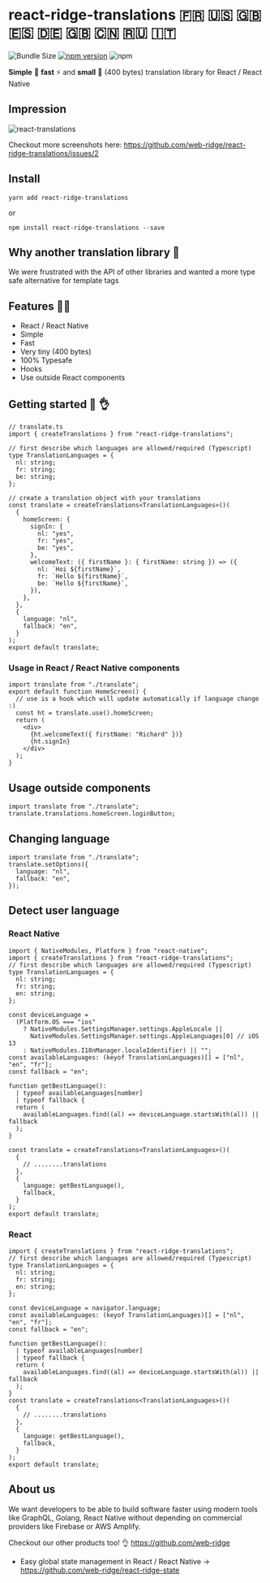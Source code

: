 # react-ridge-translations :fr: :us: :uk: :es: :de: :gb: :cn: :ru: :it:

![Bundle Size](https://badgen.net/bundlephobia/minzip/react-ridge-translations) [![npm version](https://badge.fury.io/js/react-ridge-translations.svg)](https://badge.fury.io/js/react-ridge-translations) ![npm](https://img.shields.io/npm/dt/react-ridge-translations.svg)

**Simple** :muscle: **fast** ⚡️ and **small** :balloon: (400 bytes) translation library for React / React Native

## Impression

![react-translations](https://user-images.githubusercontent.com/6492229/86490477-cb669400-bd67-11ea-9e57-e6808ead05bb.gif)

Checkout more screenshots here: https://github.com/web-ridge/react-ridge-translations/issues/2

## Install

```
yarn add react-ridge-translations
```

or

```
npm install react-ridge-translations --save
```

## Why another translation library :thinking:

We were frustrated with the API of other libraries and wanted a more type safe alternative for template tags

## Features :woman_juggling:

- React / React Native
- Simple
- Fast
- Very tiny (400 bytes)
- 100% Typesafe
- Hooks
- Use outside React components

## Getting started :clap: :ok_hand:

```tsx
// translate.ts
import { createTranslations } from "react-ridge-translations";

// first describe which languages are allowed/required (Typescript)
type TranslationLanguages = {
  nl: string;
  fr: string;
  be: string;
};

// create a translation object with your translations
const translate = createTranslations<TranslationLanguages>()(
  {
    homeScreen: {
      signIn: {
        nl: "yes",
        fr: "yes",
        be: "yes",
      },
      welcomeText: ({ firstName }: { firstName: string }) => ({
        nl: `Hoi ${firstName}`,
        fr: `Hello ${firstName}`,
        be: `Hello ${firstName}`,
      }),
    },
  },
  {
    language: "nl",
    fallback: "en",
  }
);
export default translate;
```

### Usage in React / React Native components

```tsx
import translate from "./translate";
export default function HomeScreen() {
  // use is a hook which will update automatically if language change :)
  const ht = translate.use().homeScreen;
  return (
    <div>
      {ht.welcomeText({ firstName: "Richard" })}
      {ht.signIn}
    </div>
  );
}
```

## Usage outside components

```tsx
import translate from "./translate";
translate.translations.homeScreen.loginButton;
```

## Changing language

```tsx
import translate from "./translate";
translate.setOptions({
  language: "nl",
  fallback: "en",
});
```

## Detect user language

### React Native

```tsx
import { NativeModules, Platform } from "react-native";
import { createTranslations } from "react-ridge-translations";
// first describe which languages are allowed/required (Typescript)
type TranslationLanguages = {
  nl: string;
  fr: string;
  en: string;
};

const deviceLanguage =
  (Platform.OS === "ios"
    ? NativeModules.SettingsManager.settings.AppleLocale ||
      NativeModules.SettingsManager.settings.AppleLanguages[0] // iOS 13
    : NativeModules.I18nManager.localeIdentifier) || "";
const availableLanguages: (keyof TranslationLanguages)[] = ["nl", "en", "fr"];
const fallback = "en";

function getBestLanguage():
  | typeof availableLanguages[number]
  | typeof fallback {
  return (
    availableLanguages.find((al) => deviceLanguage.startsWith(al)) || fallback
  );
}

const translate = createTranslations<TranslationLanguages>()(
  {
    // ........translations
  },
  {
    language: getBestLanguage(),
    fallback,
  }
);
export default translate;
```

### React

```tsx
import { createTranslations } from "react-ridge-translations";
// first describe which languages are allowed/required (Typescript)
type TranslationLanguages = {
  nl: string;
  fr: string;
  en: string;
};

const deviceLanguage = navigator.language;
const availableLanguages: (keyof TranslationLanguages)[] = ["nl", "en", "fr"];
const fallback = "en";

function getBestLanguage():
  | typeof availableLanguages[number]
  | typeof fallback {
  return (
    availableLanguages.find((al) => deviceLanguage.startsWith(al)) || fallback
  );
}
const translate = createTranslations<TranslationLanguages>()(
  {
    // ........translations
  },
  {
    language: getBestLanguage(),
    fallback,
  }
);
export default translate;
```

## About us

We want developers to be able to build software faster using modern tools like GraphQL, Golang, React Native without depending on commercial providers like Firebase or AWS Amplify.

Checkout our other products too! :ok_hand: https://github.com/web-ridge

- Easy global state management in React / React Native -> https://github.com/web-ridge/react-ridge-state
